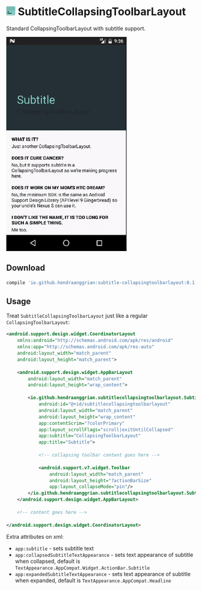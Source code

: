 ![logo](/art/logo.png) SubtitleCollapsingToolbarLayout
======================================================

Standard CollapsingToolbarLayout with subtitle support.

![demo](/art/demo.gif)

Download
--------

```gradle
compile 'io.github.hendraanggrian:subtitle-collapsingtoolbarlayout:0.1.0'
```

Usage
-----

Treat `SubtitleCollapsingToolbarLayout` just like a regular `CollapsingToolbarLayout`:

```xml
<android.support.design.widget.CoordinatorLayout
    xmlns:android="http://schemas.android.com/apk/res/android"
    xmlns:app="http://schemas.android.com/apk/res-auto"
    android:layout_width="match_parent"
    android:layout_height="match_parent">

    <android.support.design.widget.AppBarLayout
        android:layout_width="match_parent"
        android:layout_height="wrap_content">

        <io.github.hendraanggrian.subtitlecollapsingtoolbarlayout.SubtitleCollapsingToolbarLayout
            android:id="@+id/subtitlecollapsingtoolbarlayout"
            android:layout_width="match_parent"
            android:layout_height="wrap_content"
            app:contentScrim="?colorPrimary"
            app:layout_scrollFlags="scroll|exitUntilCollapsed"
            app:subtitle="CollapsingToolbarLayout"
            app:title="Subtitle">

            <!-- collapsing toolbar content goes here -->

            <android.support.v7.widget.Toolbar
                android:layout_width="match_parent"
                android:layout_height="?actionBarSize"
                app:layout_collapseMode="pin"/>
        </io.github.hendraanggrian.subtitlecollapsingtoolbarlayout.SubtitleCollapsingToolbarLayout>
    </android.support.design.widget.AppBarLayout>

    <!-- content goes here -->

</android.support.design.widget.CoordinatorLayout>
```

Extra attributes on xml:

 * `app:subtitle` - sets subtitle text
 * `app:collapsedSubtitleTextAppearance` - sets text appearance of subtitle when collapsed, default is `TextAppearance.AppCompat.Widget.ActionBar.Subtitle`
 * `app:expandedSubtitleTextAppearance` - sets text appearance of subtitle when expanded, default is `TextAppearance.AppCompat.Headline`
